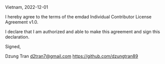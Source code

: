 Vietnam, 2022-12-01

I hereby agree to the terms of the emdad Individual Contributor License
Agreement v1.0.

I declare that I am authorized and able to make this agreement and sign this
declaration.

Signed,

Dzung Tran d2tran7@gmail.com https://github.com/dzungtran89
